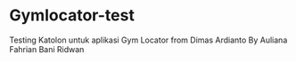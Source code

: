 # Gymlocator-test
Testing Katolon untuk aplikasi Gym Locator from Dimas Ardianto By Auliana Fahrian Bani Ridwan
